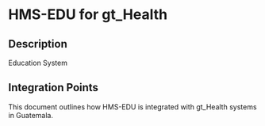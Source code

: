 # HMS-EDU for gt_Health

## Description

Education System

## Integration Points

This document outlines how HMS-EDU is integrated with gt_Health systems in Guatemala.
